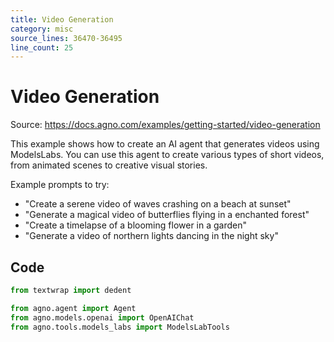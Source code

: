 ```yaml
---
title: Video Generation
category: misc
source_lines: 36470-36495
line_count: 25
---
```


# Video Generation
Source: https://docs.agno.com/examples/getting-started/video-generation



This example shows how to create an AI agent that generates videos using ModelsLabs.
You can use this agent to create various types of short videos, from animated scenes
to creative visual stories.

Example prompts to try:

* "Create a serene video of waves crashing on a beach at sunset"
* "Generate a magical video of butterflies flying in a enchanted forest"
* "Create a timelapse of a blooming flower in a garden"
* "Generate a video of northern lights dancing in the night sky"

## Code

```python video_generation.py
from textwrap import dedent

from agno.agent import Agent
from agno.models.openai import OpenAIChat
from agno.tools.models_labs import ModelsLabTools

